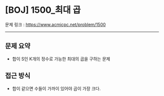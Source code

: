 # [BOJ] 1500_최대 곱

문제 링크 : https://www.acmicpc.net/problem/1500

-----------------
## 문제 요약
  - 합이 S인 K개의 정수로 가능한 최대의 곱을 구하는 문제

## 접근 방식
  - 합이 같으면 수들이 가까이 있어야 곱이 가장 크다.

